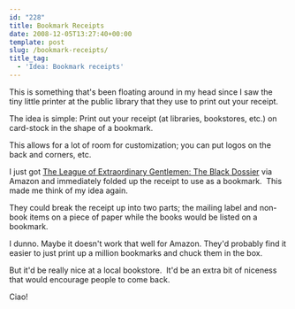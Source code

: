 ```yaml
---
id: "228"
title: Bookmark Receipts
date: 2008-12-05T13:27:40+00:00
template: post
slug: /bookmark-receipts/
title_tag:
  - 'Idea: Bookmark receipts'
---
```


This is something that's been floating around in my head since I saw the tiny
little printer at the public library that they use to print out your receipt.

The idea is simple: Print out your receipt (at libraries, bookstores, etc.) on
card-stock in the shape of a bookmark.

This allows for a lot of room for customization; you can put logos on the back
and corners, etc.

I just got
[The League of Extraordinary Gentlemen: The Black Dossier](https://amzn.to/2INA4n3)
via Amazon and immediately folded up the receipt to use as a bookmark.  This
made me think of my idea again.

They could break the receipt up into two parts; the mailing label and non-book
items on a piece of paper while the books would be listed on a bookmark.

I dunno. Maybe it doesn't work that well for Amazon. They'd probably find it
easier to just print up a million bookmarks and chuck them in the box.

But it'd be really nice at a local bookstore.  It'd be an extra bit of niceness
that would encourage people to come back.

Ciao!
